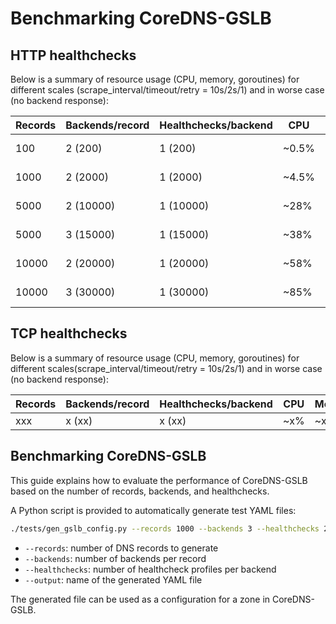 # Benchmarking CoreDNS-GSLB

##  HTTP healthchecks

Below is a summary of resource usage (CPU, memory, goroutines) for different scales (scrape_interval/timeout/retry = 10s/2s/1)
and in worse case (no backend response):

| Records | Backends/record | Healthchecks/backend | CPU    | Memory    | Goroutines |
|---------|-----------------|----------------------|--------|-----------|------------|
| 100     | 2 (200)         | 1 (200)              | ~0.5%  | ~81.7 MB  | ~500       |
| 1000    | 2 (2000)        | 1 (2000)             | ~4.5%  | ~120 MB   | ~1500      |
| 5000    | 2 (10000)       | 1 (10000)            | ~28%   | ~286 MB   | ~5500      |
| 5000    | 3 (15000)       | 1 (15000)            | ~38%   | ~375 MB   | ~5500      |
| 10000   | 2 (20000)       | 1 (20000)            | ~58%   | ~433 MB   | ~10500     |
| 10000   | 3 (30000)       | 1 (30000)            | ~85%   | ~620 MB   | ~10700     |

##  TCP healthchecks

Below is a summary of resource usage (CPU, memory, goroutines) for different scales(scrape_interval/timeout/retry = 10s/2s/1) 
and in worse case (no backend response):

| Records | Backends/record | Healthchecks/backend | CPU    | Memory    | Goroutines |
|---------|-----------------|----------------------|--------|-----------|------------|
| xxx     | x (xx)          | x (xx)                | ~x%  | ~x MB  | ~x      |


## Benchmarking CoreDNS-GSLB

This guide explains how to evaluate the performance of CoreDNS-GSLB based on the number of records, backends, and healthchecks.

A Python script is provided to automatically generate test YAML files:

```bash
./tests/gen_gslb_config.py --records 1000 --backends 3 --healthchecks 2 --output gslb_bench.yml
```

- `--records`: number of DNS records to generate
- `--backends`: number of backends per record
- `--healthchecks`: number of healthcheck profiles per backend
- `--output`: name of the generated YAML file

The generated file can be used as a configuration for a zone in CoreDNS-GSLB.
